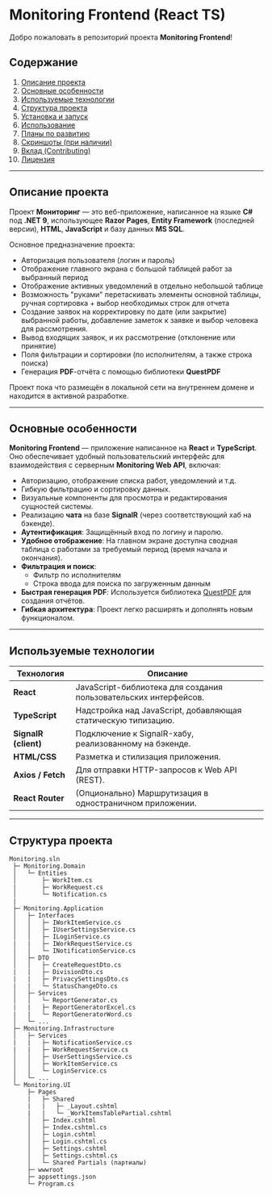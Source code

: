 # Monitoring Frontend (React TS)

Добро пожаловать в репозиторий проекта **Monitoring Frontend**!


## Содержание
1. [Описание проекта](#описание-проекта)
2. [Основные особенности](#основные-особенности)
3. [Используемые технологии](#используемые-технологии)
4. [Структура проекта](#структура-проекта)
5. [Установка и запуск](#установка-и-запуск)
6. [Использование](#использование)
7. [Планы по развитию](#планы-по-развитию)
8. [Скриншоты (при наличии)](#скриншоты)
9. [Вклад (Contributing)](#вклад-contributing)
10. [Лицензия](#лицензия)

---

## Описание проекта
Проект **Мониторинг** — это веб-приложение, написанное на языке **C#** под **.NET 9**, использующее **Razor Pages**, **Entity Framework** (последней версии), **HTML**, **JavaScript** и базу данных **MS SQL**.  

Основное предназначение проекта:  
- Авторизация пользователя (логин и пароль)  
- Отображение главного экрана с большой таблицей работ за выбранный период
- Отображение активных уведомлений в отдельно небольшой таблице
- Возможность "руками" перетаскивать элементы основной таблицы, ручная сортировка + выбор необходимых строк для отчета
- Создание заявок на корректировку по дате (или закрытие) выбранной работы, добавление заметок к заявке и выбор человека для рассмотрения.
- Вывод входящих заявок, и их рассмотрение (отклонение или принятие)
- Поля фильтрации и сортировки (по исполнителям, а также строка поиска)  
- Генерация **PDF**-отчёта с помощью библиотеки **QuestPDF**  

Проект пока что размещён в локальной сети на внутреннем домене и находится в активной разработке.

---

## Основные особенности
**Monitoring Frontend** — приложение написанное на **React** и **TypeScript**. Оно обеспечивает удобный пользовательский интерфейс для взаимодействия с серверным **Monitoring Web API**, включая:
- Авторизацию, отображение списка работ, уведомлений и т.д.
- Гибкую фильтрацию и сортировку данных.
- Визуальные компоненты для просмотра и редактирования сущностей системы.
- Реализацию **чата** на базе **SignalR** (через соответствующий хаб на бэкенде).
- **Аутентификация**: Защищённый вход по логину и паролю.  
- **Удобное отображение**: На главном экране доступна сводная таблица с работами за требуемый период (время начала и окончания).  
- **Фильтрация и поиск**:  
  - Фильтр по исполнителям  
  - Строка ввода для поиска по загруженным данным  
- **Быстрая генерация PDF**: Используется библиотека [QuestPDF](https://github.com/QuestPDF/QuestPDF) для создания отчётов.  
- **Гибкая архитектура**: Проект легко расширять и дополнять новым функционалом.

---

## Используемые технологии
| Технология          | Описание                                                  |
|---------------------|-----------------------------------------------------------|
| **React**           | JavaScript-библиотека для создания пользовательских интерфейсов. |
| **TypeScript**      | Надстройка над JavaScript, добавляющая статическую типизацию.    |
| **SignalR (client)**| Подключение к SignalR-хабу, реализованному на бэкенде.            |
| **HTML/CSS**        | Разметка и стилизация приложения.                                 |
| **Axios / Fetch**   | Для отправки HTTP-запросов к Web API (REST).                     |
| **React Router**    | (Опционально) Маршрутизация в одностраничном приложении.         |

---

## Структура проекта
```plaintext
Monitoring.sln
 ├─ Monitoring.Domain
 │   └─ Entities
 │       ├─ WorkItem.cs
 |       ├─ WorkRequest.cs
 │       └─ Notification.cs
 |       
 ├─ Monitoring.Application
 │   ├─ Interfaces
 │   │   ├─ IWorkItemService.cs
 │   │   ├─ IUserSettingsService.cs
 │   │   ├─ ILoginService.cs
 |   |   ├─ IWorkRequestService.cs
 │   │   └─ INotificationService.cs
 │   ├─ DTO
 │   │   ├─ CreateRequestDto.cs
 |   |   ├─ DivisionDto.cs
 |   |   ├─ PrivacySettingsDto.cs
 |   |   └─ StatusChangeDto.cs
 │   ├─ Services
 │   │   └─ ReportGenerator.cs
 |   |   ├─ ReportGeneratorExcel.cs
 |   |   └─ ReportGeneratorWord.cs
 │   └─ ...
 ├─ Monitoring.Infrastructure
 │   ├─ Services
 |   |   ├─ NotificationService.cs
 |   |   ├─ WorkRequestService.cs
 │   │   ├─ UserSettingsService.cs
 │   │   ├─ WorkItemService.cs
 │   │   └─ LoginService.cs
 │   └─ ...
 └─ Monitoring.UI
     ├─ Pages
     |   ├─ Shared
     |   |   ├─ _Layout.cshtml
     |   |   └─ _WorkItemsTablePartial.cshtml
     │   ├─ Index.cshtml
     │   ├─ Index.cshtml.cs
     │   ├─ Login.cshtml
     │   ├─ Login.cshtml.cs
     │   ├─ Settings.cshtml
     │   ├─ Settings.cshtml.cs
     │   └─ Shared Partials (партиалы)
     ├─ wwwroot
     ├─ appsettings.json
     └─ Program.cs

